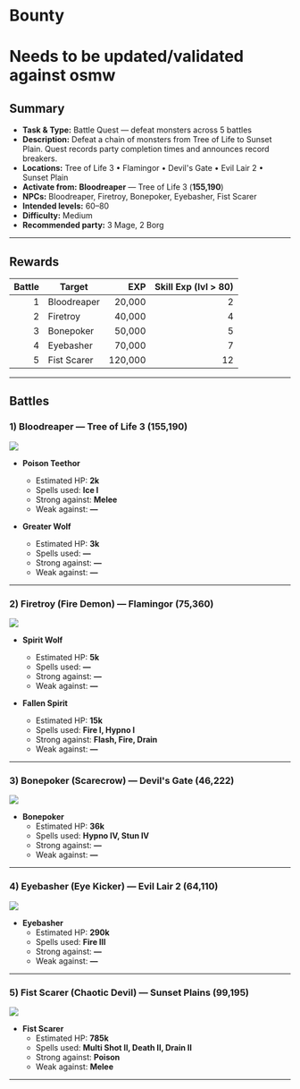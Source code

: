 # Bounty

# Needs to be updated/validated against osmw


## Summary
- **Task & Type:** Battle Quest — defeat monsters across 5 battles
- **Description:** Defeat a chain of monsters from Tree of Life to Sunset Plain. Quest records party completion times and announces record breakers.
- **Locations:** Tree of Life 3 • Flamingor • Devil's Gate • Evil Lair 2 • Sunset Plain
- **Activate from:** **Bloodreaper** — Tree of Life 3 (**155,190**)
- **NPCs:** Bloodreaper, Firetroy, Bonepoker, Eyebasher, Fist Scarer
- **Intended levels:** 60–80
- **Difficulty:** Medium
- **Recommended party:** 3 Mage, 2 Borg

---

## Rewards
| Battle | Target        | EXP     | Skill Exp (lvl > 80) |
|------: |-------------- |-------: |-----------------------:|
| 1      | Bloodreaper   | 20,000  | 2 |
| 2      | Firetroy      | 40,000  | 4 |
| 3      | Bonepoker     | 50,000  | 5 |
| 4      | Eyebasher     | 70,000  | 7 |
| 5      | Fist Scarer   | 120,000 | 12 |

---

## Battles

### 1) Bloodreaper — Tree of Life 3 (**155,190**)
![][img-bloodreaper]

- **Poison Teethor**
    - Estimated HP: **2k**
    - Spells used: **Ice I**
    - Strong against: **Melee**
    - Weak against: **—**

- **Greater Wolf**
    - Estimated HP: **3k**
    - Spells used: **—**
    - Strong against: **—**
    - Weak against: **—**

---

### 2) Firetroy (Fire Demon) — Flamingor (**75,360**)
![][img-firetroy]

- **Spirit Wolf**
    - Estimated HP: **5k**
    - Spells used: **—**
    - Strong against: **—**
    - Weak against: **—**

- **Fallen Spirit**
    - Estimated HP: **15k**
    - Spells used: **Fire I, Hypno I**
    - Strong against: **Flash, Fire, Drain**
    - Weak against: **—**

---

### 3) Bonepoker (Scarecrow) — Devil's Gate (**46,222**)
![][img-bonepoker]

- **Bonepoker**
    - Estimated HP: **36k**
    - Spells used: **Hypno IV, Stun IV**
    - Strong against: **—**
    - Weak against: **—**

---

### 4) Eyebasher (Eye Kicker) — Evil Lair 2 (**64,110**)
![][img-eyebasher]

- **Eyebasher**
    - Estimated HP: **290k**
    - Spells used: **Fire III**
    - Strong against: **—**
    - Weak against: **—**

---

### 5) Fist Scarer (Chaotic Devil) — Sunset Plains (**99,195**)
![][img-fist-scarer]

- **Fist Scarer**
    - Estimated HP: **785k**
    - Spells used: **Multi Shot II, Death II, Drain II**
    - Strong against: **Poison**
    - Weak against: **Melee**

---

[img-bloodreaper]: ../assets/monsters/leopard_wolf.gif
[img-firetroy]: ../assets/monsters/fire_demon.gif
[img-bonepoker]: ../assets/monsters/scarecrow.gif
[img-eyebasher]: ../assets/monsters/eyekicker.gif
[img-fist-scarer]: ../assets/monsters/chaotic_devil.gif
